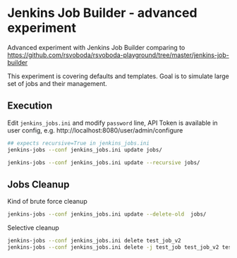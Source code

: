 # Jenkins Job Builder - advanced experiment

Advanced experiment with Jenkins Job Builder comparing to https://github.com/rsvoboda/rsvoboda-playground/tree/master/jenkins-job-builder 

This experiment is covering defaults and templates. Goal is to simulate large set of jobs and their management.

## Execution
Edit `jenkins_jobs.ini` and modify `password` line, API Token is available in user config, e.g. http://localhost:8080/user/admin/configure

```bash
## expects recursive=True in jenkins_jobs.ini
jenkins-jobs --conf jenkins_jobs.ini update jobs/
```

```bash
jenkins-jobs --conf jenkins_jobs.ini update --recursive jobs/
```

## Jobs Cleanup
Kind of brute force cleanup
```bash
jenkins-jobs --conf jenkins_jobs.ini update --delete-old  jobs/
```
Selective cleanup
```bash
jenkins-jobs --conf jenkins_jobs.ini delete test_job_v2
jenkins-jobs --conf jenkins_jobs.ini delete -j test_job test_job_v2 test_job_v3 test-comp-a test-comp-b
```
